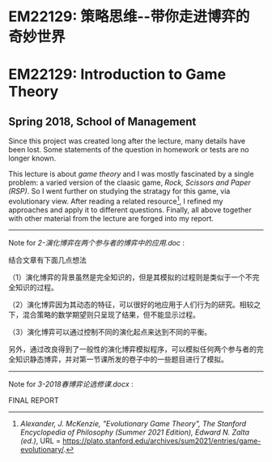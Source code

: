 # EM22129: 策略思维--带你走进博弈的奇妙世界
# EM22129: Introduction to Game Theory

## Spring 2018, School of Management

Since this project was created long after the lecture, many details have been lost. Some statements of the question in homework or tests are no longer known. 

This lecture is about *game theory* and I was mostly fascinated by 
a single problem: a varied version of the claasic game, *Rock, Scissors and Paper (RSP)*. So I went further 
on studying the stratagy for this game, via evolutionary view. After reading a related resource[^1], I refined my approaches
and apply it to different questions. Finally, all above together with other material from the lecture are forged into my report. 

---
Note for *2-演化博弈在两个参与者的博弈中的应用.doc* : 

结合文章有下面几点想法

（1）演化博弈的背景虽然是完全知识的，但是其模拟的过程则是类似于一个不完全知识的过程。

（2）演化博弈因为其动态的特征，可以很好的地应用于人们行为的研究。相较之下，混合策略的数学期望则只呈现了结果，但不能显示过程。

（3）演化博弈可以通过控制不同的演化起点来达到不同的平衡。

另外，通过改良得到了一般性的演化博弈模拟程序，可以模拟任何两个参与者的完全知识静态博弈，并对第一节课所发的卷子中的一些题目进行了模拟。

---
Note for *3-2018春博弈论选修课.docx* : 

FINAL REPORT

[^1]:*Alexander, J. McKenzie, "Evolutionary Game Theory", The Stanford Encyclopedia of Philosophy (Summer 2021 Edition), Edward N. Zalta (ed.)*, URL = <https://plato.stanford.edu/archives/sum2021/entries/game-evolutionary/>.
